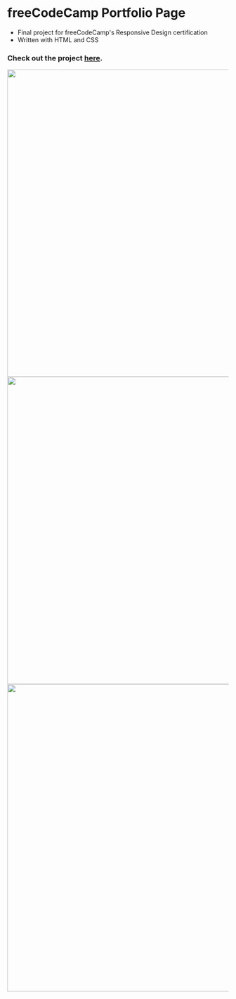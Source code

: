 # freeCodeCamp Portfolio Page

- Final project for freeCodeCamp's Responsive Design certification
- Written with HTML and CSS

### Check out the project [here](https://inomniaparatus-wd.github.io/).

<img src="https://user-images.githubusercontent.com/78725314/224531087-48e0b627-5b8f-4b11-87f5-e11869d99b29.png" width=700px/>
<img src="https://user-images.githubusercontent.com/78725314/224531092-f1cc0a4f-b4b6-4091-9917-edc466eec8f8.png" width=700px/>
<img src="https://user-images.githubusercontent.com/78725314/224531097-8e2b9288-f0d0-4001-803b-0d1b6cb8ad25.png" width=700px/>
